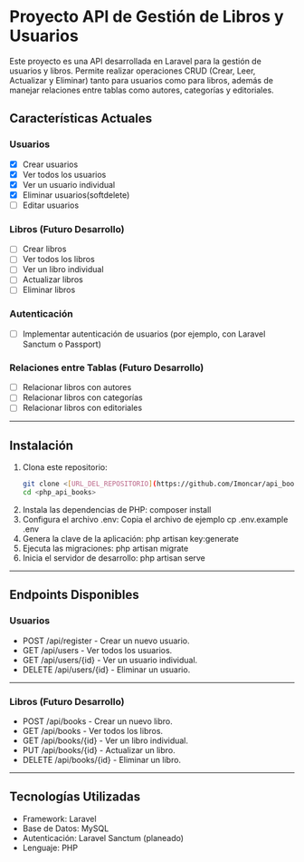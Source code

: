 # Proyecto API de Gestión de Libros y Usuarios

Este proyecto es una API desarrollada en Laravel para la gestión de usuarios y libros. Permite realizar operaciones CRUD (Crear, Leer, Actualizar y Eliminar) tanto para usuarios como para libros, además de manejar relaciones entre tablas como autores, categorías y editoriales.

## Características Actuales

### Usuarios
- [x] Crear usuarios
- [x] Ver todos los usuarios
- [x] Ver un usuario individual
- [x] Eliminar usuarios(softdelete)
- [ ] Editar usuarios

### Libros (Futuro Desarrollo)
- [ ] Crear libros
- [ ] Ver todos los libros
- [ ] Ver un libro individual
- [ ] Actualizar libros
- [ ] Eliminar libros

### Autenticación
- [ ] Implementar autenticación de usuarios (por ejemplo, con Laravel Sanctum o Passport)

### Relaciones entre Tablas (Futuro Desarrollo)
- [ ] Relacionar libros con autores
- [ ] Relacionar libros con categorías
- [ ] Relacionar libros con editoriales

---

## Instalación

1. Clona este repositorio:
    ```bash
    git clone <[URL_DEL_REPOSITORIO](https://github.com/Imoncar/api_books)>
    cd <php_api_books>
2. Instala las dependencias de PHP:
    composer install
3. Configura el archivo .env: Copia el archivo de ejemplo
    cp .env.example .env
4. Genera la clave de la aplicación:
    php artisan key:generate
5. Ejecuta las migraciones:
    php artisan migrate
6. Inicia el servidor de desarrollo:
    php artisan serve

---

## Endpoints Disponibles
### Usuarios
- POST /api/register - Crear un nuevo usuario.
- GET /api/users - Ver todos los usuarios.
- GET /api/users/{id} - Ver un usuario individual.
- DELETE /api/users/{id} - Eliminar un usuario.

---

### Libros (Futuro Desarrollo)
- POST /api/books - Crear un nuevo libro.
- GET /api/books - Ver todos los libros.
- GET /api/books/{id} - Ver un libro individual.
- PUT /api/books/{id} - Actualizar un libro.
- DELETE /api/books/{id} - Eliminar un libro.

---

## Tecnologías Utilizadas
- Framework: Laravel
- Base de Datos: MySQL
- Autenticación: Laravel Sanctum (planeado)
- Lenguaje: PHP
